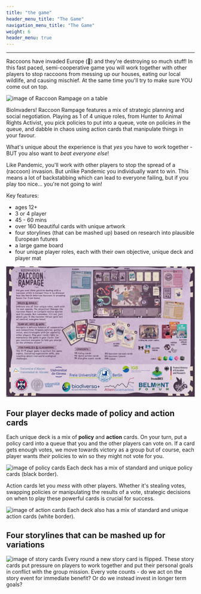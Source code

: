 ```yaml
---
title: "the game"
header_menu_title: "The Game"
navigation_menu_title: "The Game"
weight: 6
header_menu: true
---
```


<!--
Feature notice: This section displays options to customize title:
- has a normal section title (`title` = "Raccoon Rampge: Deluxe Edition"),
- custom welcome screen title (`header_menu_title` = "CustomWelcomeTitle"),
- custom navigation menu title (`navigation_menu_title` = "CustomNav menu").

That is the important part, right? You want to know what I can do for you. This is why I put this right up there into the header menu of the website.
-->

---
Raccoons have invaded Europe (🦝) and they're destroying so much stuff! In this fast paced, semi-cooperative game you will work together with other players to stop raccoons from messing up our houses, eating our local wildlife, and causing mischief. At the same time you'll try to make sure YOU come out on top.

![image of Raccoon Rampage on a table](images/glamourshot.jpg)

BioInvaders! Raccoon Rampage features a mix of strategic planning and social negotiation.  Playing as 1 of 4 unique roles, from Hunter to Animal Rights Activist, you pick policies to put into a queue, vote on policies *in* the queue, and dabble in chaos using action cards that manipulate things in your favour.  

What's unique about the experience is that *yes* you have to work together - BUT you also want to *beat everyone else*!

Like Pandemic, you'll work with other players to stop the spread of a (raccoon) invasion.  But unlike Pandemic you individually want to win.  This means a lot of backstabbing which can lead to everyone failing, but if you play too nice... you're not going to win!

Key features:
* ages 12+
* 3 or 4 player
* 45 - 60 mins
* over 160 beautiful cards with unique artwork
* four storylines (that can be mashed up) based on research into plausible European futures
* a large game board
* four unique player roles, each with their own objective, unique deck and player mat

![image of Raccoon Rampage back of box](images/back_of_box.png)

## Four player decks made of policy and action cards


Each unique deck is a mix of **policy** and **action** cards.  On your turn, put a policy card into a queue that you and the other players can vote on.  If a card gets enough votes, we move towards victory as a group but of course, each player wants *their* policies to win so they might not vote for you.

![image of policy cards](images/policy_cards.jpg)
Each deck has a mix of standard and unique policy cards (black border).

Action cards let you *mess* with other players.  Whether it's stealing votes, swapping policies or manipulating the results of a vote, strategic decisions on when to play these powerful cards is crucial for success.

![image of action cards](images/action_cards.jpg)
Each deck also has a mix of standard and unique action cards (white border).


## Four storylines that can be mashed up for variations

![image of story cards](images/story_cards.jpg)
Every round a new story card is flipped.  These story cards put pressure on players to work together and put their personal goals in conflict with the group mission.  Every vote counts - do we act on the story event for immediate benefit? Or do we instead invest in longer term goals?


<!-- 
Want to learn more about getting your hands on this game check [dedicated page](services) for more details. 
-->
